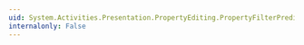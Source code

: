 ```yaml
---
uid: System.Activities.Presentation.PropertyEditing.PropertyFilterPredicate.#ctor(System.String)
internalonly: False
---
```

